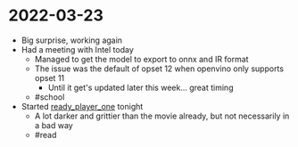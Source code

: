 # 2022-03-23
- Big surprise, working again
- Had a meeting with Intel today
	- Managed to get the model to export to onnx and IR format
	- The issue was the default of opset 12 when openvino only supports opset 11
		- Until it get's updated later this week... great timing
	- #school 
- Started [ready_player_one](ready_player_one.md) tonight
	- A lot darker and grittier than the movie already, but not necessarily in a bad way
	- #read